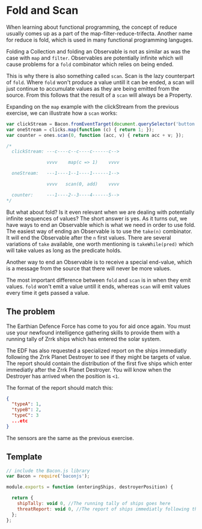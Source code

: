 # Fold and Scan

When learning about functional programming, the concept of reduce usually
comes up as a part of the map-filter-reduce-trifecta. Another name for reduce
is fold, which is used in many functional programming languges.

Folding a Collection and folding an Observable is not as similar as was the case with `map` and `filter`. Observables are potentially infinite which will cause problems for a `fold` combinator which relies on being ended.

This is why there is also something called `scan`. Scan is the lazy counterpart of `fold`. Where `fold` won't produce a value untill it can be ended, a scan will just continue to accumulate values as they are being emitted from the source. From this follows that the result of a `scan` will always be a Property.

Expanding on the `map` example with the clickStream from the previous
exercise, we can illustrate how a `scan` works:

```js
var clickStream = Bacon.fromEventTarget(document.querySelector('button'), 'clicks');
var oneStream = clicks.map(function (c) { return 1; });
var counter = ones.scan(0, function (acc, v) { return acc + v; });

/*
  clickStream: ---c----c--c----c------c-->

               vvvv    map(c => 1)    vvvv

  oneStream:   ---1----1--1----1------1-->

               vvvv   scan(0, add)    vvvv

  counter:     ---1----2--3----4------5-->
*/
```

But what about fold? Is it even relevant when we are dealing with potentially
infinite sequences of values? The short answer is yes. As it turns out, we
have ways to end an Observable which is what we need in order to use fold. The
easiest way of ending an Observable is to use the `take(n)` combinator. It
will end the Observable after the `n` first values. There are several
variations of `take` available, one worth mentioning is `takeWhile(pred)`
which will take values as long as the predicate holds.

Another way to end an Observable is to receive a special end-value, which is a
message from the source that there will never be more values.

The most important difference between `fold` and `scan` is in when they emit
values. `fold` won't emit a value untill it ends, whereas `scan` will emit
values every time it gets passed a value.

## The problem

The Earthian Defence Force has come to you for aid once again. You must use
your newfound intelligence gathering skills to provide them with a running
tally of Zrrk ships which has entered the solar system.

The EDF has also requested a specialized report on the ships immediatly
following the Zrrk Planet Destroyer to see if they might be targets of value.
The report should contain the distribution of the first five ships which enter
immediatly after the Zrrk Planet Destroyer. You will know when the Destroyer
has arrived when the position is `<1`.

The format of the report should match this:

```json
{
  "typeA": 1,
  "typeB": 2,
  "typeC": 3
  ...etc
}
```
The sensors are the same as the previous exercise.

## Template

```js
// include the Bacon.js library
var Bacon = require('baconjs');

module.exports = function (enteringShips, destroyerPosition) {

  return {
    shipTally: void 0, //The running tally of ships goes here
    threatReport: void 0, //The report of ships immediatly following the Destroyer goes here
  };
};
```
